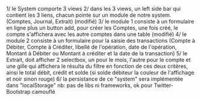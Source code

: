 1/ le System comporte 3 views
2/ dans les 3 views, un left side bar qui contient les 3 liens, chacun pointe sur un module de notre system. (Comptes, Journal, Extrait) (modifié) 
3/ le module 1 consiste à un formulaire en ligne plus un button add, pour créer les Comptes, une fois créé, le compte s'affichera avec les autre comptes dans une table (modifié) 
4/ le module 2 consiste à un formulaire pour la saisie des transactions (Compte à Débiter, Compte à Créditer, libellé de l'opération, date de l'opération, Montant à Débiter ou Montant à créditer et la date de la transaction)
5/ le Extrait, doit afficher 2 selectbox, un pour le mois, l'autre pour le compte et une gille qui affichera le résulta du filtre en fonction de ces deux critères, ainsi le total débit, crédit et solde (si solde débiteur la couleur de l'affichage et noir sinon rouge)
6/ la persistance de ce "system" sera implémentée dans "localStorage"
nb: pas de libs ni frameworks, ok pour Twitter-Bootstrap camouflé